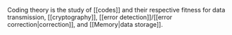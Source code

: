 Coding theory is the study of [[codes]] and their respective fitness for data transmission, [[cryptography]], [[error detection]]/[[error correction|correction]], and [[Memory|data storage]].